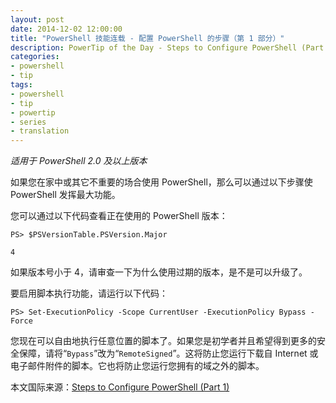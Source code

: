 ```yaml
---
layout: post
date: 2014-12-02 12:00:00
title: "PowerShell 技能连载 - 配置 PowerShell 的步骤（第 1 部分）"
description: PowerTip of the Day - Steps to Configure PowerShell (Part 1)
categories:
- powershell
- tip
tags:
- powershell
- tip
- powertip
- series
- translation
---
```

_适用于 PowerShell 2.0 及以上版本_

如果您在家中或其它不重要的场合使用 PowerShell，那么可以通过以下步骤使 PowerShell 发挥最大功能。

您可以通过以下代码查看正在使用的 PowerShell 版本：

```
PS> $PSVersionTable.PSVersion.Major

4
```

如果版本号小于 4，请审查一下为什么使用过期的版本，是不是可以升级了。

要启用脚本执行功能，请运行以下代码：

```
PS> Set-ExecutionPolicy -Scope CurrentUser -ExecutionPolicy Bypass -Force
```

您现在可以自由地执行任意位置的脚本了。如果您是初学者并且希望得到更多的安全保障，请将“`Bypass`”改为“`RemoteSigned`”。这将防止您运行下载自 Internet 或电子邮件附件的脚本。它也将防止您运行您拥有的域之外的脚本。

<!--more-->
本文国际来源：[Steps to Configure PowerShell (Part 1)](http://community.idera.com/powershell/powertips/b/tips/posts/steps-to-configure-powershell-part-1)
